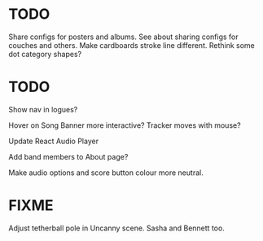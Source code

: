 # TODO
Share configs for posters and albums.
See about sharing configs for couches and others.
Make cardboards stroke line different.
Rethink some dot category shapes?

# TODO
Show nav in logues?

Hover on Song Banner more interactive? Tracker moves with mouse?

Update React Audio Player

Add band members to About page?

Make audio options and score button colour more neutral.

# FIXME
Adjust tetherball pole in Uncanny scene. Sasha and Bennett too.
